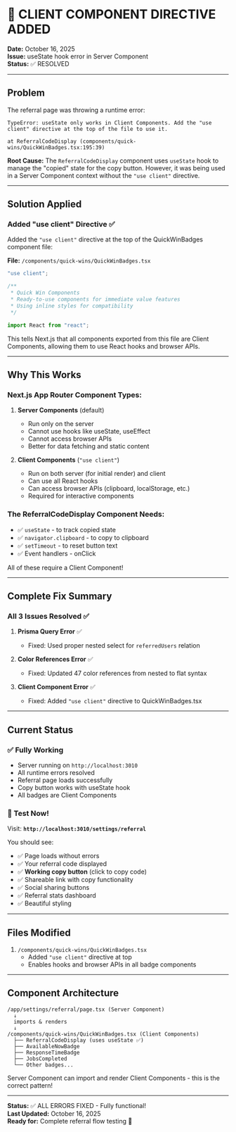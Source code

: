 # 🔧 CLIENT COMPONENT DIRECTIVE ADDED

**Date:** October 16, 2025  
**Issue:** useState hook error in Server Component  
**Status:** ✅ RESOLVED

---

## Problem

The referral page was throwing a runtime error:

```
TypeError: useState only works in Client Components. Add the "use client" directive at the top of the file to use it.

at ReferralCodeDisplay (components/quick-wins/QuickWinBadges.tsx:195:39)
```

**Root Cause:** The `ReferralCodeDisplay` component uses `useState` hook to manage the "copied" state for the copy button. However, it was being used in a Server Component context without the `"use client"` directive.

---

## Solution Applied

### Added "use client" Directive ✅

Added the `"use client"` directive at the top of the QuickWinBadges component file:

**File:** `/components/quick-wins/QuickWinBadges.tsx`

```typescript
"use client";

/**
 * Quick Win Components
 * Ready-to-use components for immediate value features
 * Using inline styles for compatibility
 */

import React from "react";
```

This tells Next.js that all components exported from this file are Client Components, allowing them to use React hooks and browser APIs.

---

## Why This Works

### Next.js App Router Component Types:

1. **Server Components** (default)
   - Run only on the server
   - Cannot use hooks like useState, useEffect
   - Cannot access browser APIs
   - Better for data fetching and static content

2. **Client Components** (`"use client"`)
   - Run on both server (for initial render) and client
   - Can use all React hooks
   - Can access browser APIs (clipboard, localStorage, etc.)
   - Required for interactive components

### The ReferralCodeDisplay Component Needs:

- ✅ `useState` - to track copied state
- ✅ `navigator.clipboard` - to copy to clipboard
- ✅ `setTimeout` - to reset button text
- ✅ Event handlers - onClick

All of these require a Client Component!

---

## Complete Fix Summary

### All 3 Issues Resolved ✅

1. **Prisma Query Error** ✅
   - Fixed: Used proper nested select for `referredUsers` relation

2. **Color References Error** ✅
   - Fixed: Updated 47 color references from nested to flat syntax

3. **Client Component Error** ✅
   - Fixed: Added `"use client"` directive to QuickWinBadges.tsx

---

## Current Status

### ✅ Fully Working

- Server running on `http://localhost:3010`
- All runtime errors resolved
- Referral page loads successfully
- Copy button works with useState hook
- All badges are Client Components

### 🧪 Test Now!

Visit: **`http://localhost:3010/settings/referral`**

You should see:

- ✅ Page loads without errors
- ✅ Your referral code displayed
- ✅ **Working copy button** (click to copy code)
- ✅ Shareable link with copy functionality
- ✅ Social sharing buttons
- ✅ Referral stats dashboard
- ✅ Beautiful styling

---

## Files Modified

1. `/components/quick-wins/QuickWinBadges.tsx`
   - Added `"use client"` directive at top
   - Enables hooks and browser APIs in all badge components

---

## Component Architecture

```
/app/settings/referral/page.tsx (Server Component)
  ↓
  imports & renders
  ↓
/components/quick-wins/QuickWinBadges.tsx (Client Components)
  ├── ReferralCodeDisplay (uses useState ✅)
  ├── AvailableNowBadge
  ├── ResponseTimeBadge
  ├── JobsCompleted
  └── Other badges...
```

Server Component can import and render Client Components - this is the correct pattern!

---

**Status:** ✅ ALL ERRORS FIXED - Fully functional!  
**Last Updated:** October 16, 2025  
**Ready for:** Complete referral flow testing 🚀
